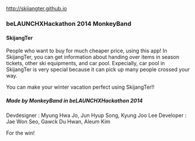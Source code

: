 
http://skijangter.github.io

### beLAUNCHXHackathon 2014 MonkeyBand

#### SkijangTer
People who want to buy for much cheaper price, using this app!
In SkijangTer, you can get information about handing over items in season tickets, other ski equipments, and car pool.
Expecially, car pool in SkijangTer is very special because it can pick up many people crossed your way.

You can make your winter vacation perfect using SkijangTer!!

##### Made by MonkeyBand in beLAUNCHXHackathon 2014
Devdesigner : Myung Hwa Jo, Jun Hyup Song, Kyung Joo Lee
Developer : Jae Won Seo, Gawck Du Hwan, Aleum Kim

For the win!
